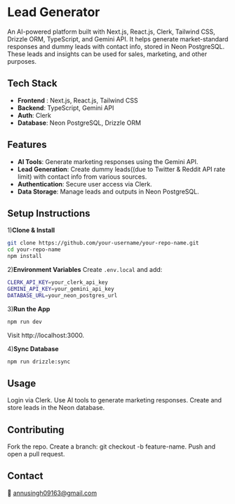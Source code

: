 # Lead Generator
An AI-powered platform built with Next.js, React.js, Clerk, Tailwind CSS, Drizzle ORM, TypeScript, and Gemini API. It helps generate market-standard responses and dummy leads with contact info, stored in Neon PostgreSQL. These leads and insights can be used for sales, marketing, and other purposes.

## Tech Stack
- **Frontend** : Next.js, React.js, Tailwind CSS
- **Backend**: TypeScript, Gemini API
- **Auth**: Clerk
- **Database**: Neon PostgreSQL, Drizzle ORM

## Features
- **AI Tools**: Generate marketing responses using the Gemini API.
- **Lead Generation**: Create dummy leads((due to Twitter & Reddit API rate limit) with contact info from various sources.
- **Authentication**: Secure user access via Clerk.
- **Data Storage**: Manage leads and outputs in Neon PostgreSQL.
## Setup Instructions
1)**Clone & Install**
``` bash
git clone https://github.com/your-username/your-repo-name.git  
cd your-repo-name  
npm install
```


2)**Environment Variables**
Create `.env.local` and add:

```bash
CLERK_API_KEY=your_clerk_api_key  
GEMINI_API_KEY=your_gemini_api_key  
DATABASE_URL=your_neon_postgres_url
```

3)**Run the App**

``` bash
npm run dev
```
Visit http://localhost:3000.

4)**Sync Database**

``` bash
npm run drizzle:sync
```


## Usage 
Login via Clerk.
Use AI tools to generate marketing responses.
Create and store leads in the Neon database.

## Contributing
Fork the repo.
Create a branch: git checkout -b feature-name.
Push and open a pull request.


## Contact
📧 annusingh09163@gmail.com

